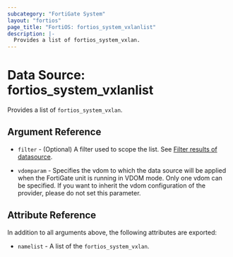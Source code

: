 ```yaml
---
subcategory: "FortiGate System"
layout: "fortios"
page_title: "FortiOS: fortios_system_vxlanlist"
description: |-
  Provides a list of fortios_system_vxlan.
---
```


# Data Source: fortios_system_vxlanlist
Provides a list of `fortios_system_vxlan`.

## Argument Reference

* `filter` - (Optional) A filter used to scope the list. See [Filter results of datasource](https://registry.terraform.io/providers/poroping/fortios/latest/docs/guides/fgt_filter).

* `vdomparam` - Specifies the vdom to which the data source will be applied when the FortiGate unit is running in VDOM mode. Only one vdom can be specified. If you want to inherit the vdom configuration of the provider, please do not set this parameter.

## Attribute Reference

In addition to all arguments above, the following attributes are exported:

* `namelist` -  A list of the `fortios_system_vxlan`.
